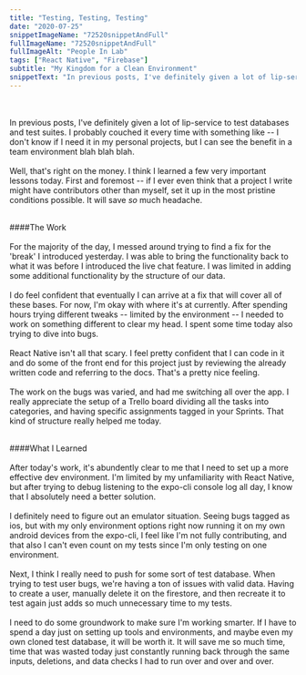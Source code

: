 ```yaml
---
title: "Testing, Testing, Testing"
date: "2020-07-25"
snippetImageName: "72520snippetAndFull"
fullImageName: "72520snippetAndFull"
fullImageAlt: "People In Lab"
tags: ["React Native", "Firebase"]
subtitle: "My Kingdom for a Clean Environment"
snippetText: "In previous posts, I've definitely given a lot of lip-service to test databases and test suites.  I probably couched it every time with something like -- I don't know if I need it in my personal projects, but I can see the benefit in a team environment blah blah blah."
---
```


<br>
<br>
In previous posts, I've definitely given a lot of lip-service to test databases and test suites.  I probably couched it every time with something like -- I don't know if I need it in my personal projects, but I can see the benefit in a team environment blah blah blah.
<br>
<br>
Well, that's right on the money.  I think I learned a few very important lessons today.  First and foremost -- if I ever even think that a project I write might have contributors other than myself, set it up in the most pristine conditions possible.  It will save <em>so</em> much headache.
<br>
<br>

####The Work
<br>
<br>
For the majority of the day, I messed around trying to find a fix for the 'break' I introduced yesterday.  I was able to bring the functionality back to what it was before I introduced the live chat feature.  I was limited in adding some additional functionality by the structure of our data.
<br>
<br>
I do feel confident that eventually I can arrive at a fix that will cover all of these bases.  For now, I'm okay with where it's at currently.  After spending hours trying different tweaks -- limited by the environment -- I needed to work on something different to clear my head.  I spent some time today also trying to dive into bugs.
<br>
<br>
React Native isn't all that scary.  I feel pretty confident that I can code in it and do some of the front end for this project just by reviewing the already written code and referring to the docs.  That's a pretty nice feeling.
<br>
<br>
The work on the bugs was varied, and had me switching all over the app.  I really appreciate the setup of a Trello board dividing all the tasks into categories, and having specific assignments tagged in your Sprints.  That kind of structure really helped me today.
<br>
<br>

####What I Learned
<br>
<br>
After today's work, it's abundently clear to me that I need to set up a more effective dev environment.  I'm limited by my unfamiliarity with React Native, but after trying to debug listening to the expo-cli console log all day, I know that I absolutely need a better solution.
<br>
<br>
I definitely need to figure out an emulator situation.  Seeing bugs tagged as ios, but with my only environment options right now running it on my own android devices from the expo-cli, I feel like I'm not fully contributing, and that also I can't even count on my tests since I'm only testing on one environment.
<br>
<br>
Next, I think I really need to push for some sort of test database.  When trying to test user bugs, we're having a ton of issues with valid data.  Having to create a user, manually delete it on the firestore, and then recreate it to test again just adds so much unnecessary time to my tests.
<br>
<br>
I need to do some groundwork to make sure I'm working smarter.  If I have to spend a day just on setting up tools and environments, and maybe even my own cloned test database, it will be worth it.  It will save me so much time, time that was wasted today just constantly running back through the same inputs, deletions, and data checks I had to run over and over and over.
<br>
<br>
